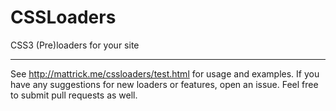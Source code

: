 # CSSLoaders
CSS3 (Pre)loaders for your site

___

See http://mattrick.me/cssloaders/test.html for usage and examples. If you have any suggestions for new loaders or features, open an issue. Feel free to submit pull requests as well.
